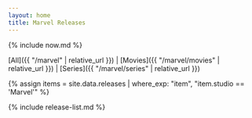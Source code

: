 ```yaml
---
layout: home
title: Marvel Releases
---
```


{% include now.md %}

[All]({{ "/marvel" | relative_url }}) \| [Movies]({{ "/marvel/movies" | relative_url }}) \| [Series]({{ "/marvel/series" | relative_url }}) 

{% assign items = site.data.releases | where_exp: "item", "item.studio == 'Marvel'" %}

{% include release-list.md %}